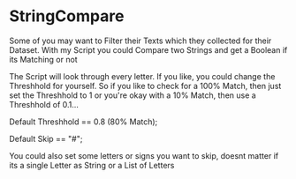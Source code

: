 # StringCompare

Some of you may want to Filter their Texts which they collected for their Dataset. With my Script you could Compare two Strings and get a Boolean if its Matching or not


The Script will look through every letter. If you like, you could change the Threshhold for yourself. So if you like to check for a 100% Match, then just set the Threshhold to 1 or you're okay with a 10% Match, then use a Threshhold of 0.1...

Default Threshhold == 0.8 (80% Match);

Default Skip == "#";


You could also set some letters or signs you want to skip, doesnt matter if its a single Letter as String or a List of Letters
